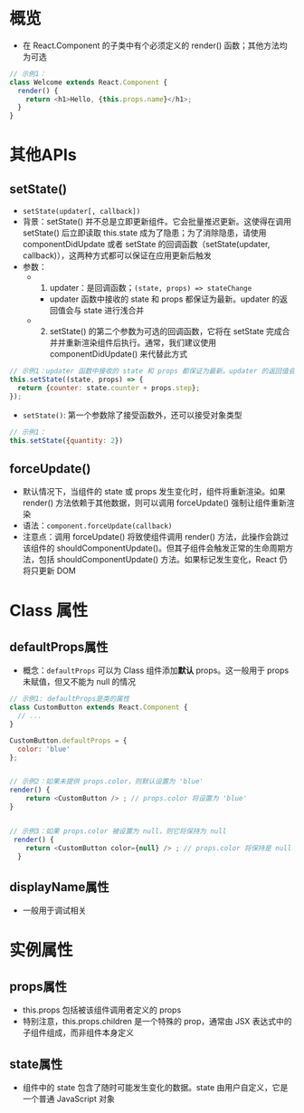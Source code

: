 # 概览
+ 在 React.Component 的子类中有个必须定义的 render() 函数；其他方法均为可选
```js
// 示例1：
class Welcome extends React.Component {
  render() {
    return <h1>Hello, {this.props.name}</h1>;
  }
}
```
# 其他APIs
## setState()
+ `setState(updater[, callback])`
+ 背景：setState() 并不总是立即更新组件。它会批量推迟更新。这使得在调用 setState() 后立即读取 this.state 成为了隐患；为了消除隐患，请使用 componentDidUpdate 或者 setState 的回调函数（setState(updater, callback)），这两种方式都可以保证在应用更新后触发
+ 参数：
    - 1. updater：是回调函数；`(state, props) => stateChange`
        - updater 函数中接收的 state 和 props 都保证为最新。updater 的返回值会与 state 进行浅合并
    - 2. setState() 的第二个参数为可选的回调函数，它将在 setState 完成合并并重新渲染组件后执行。通常，我们建议使用 componentDidUpdate() 来代替此方式
```js
// 示例1：updater 函数中接收的 state 和 props 都保证为最新。updater 的返回值会与 state 进行浅合并
this.setState((state, props) => {
  return {counter: state.counter + props.step};
});
```
+ `setState()`: 第一个参数除了接受函数外，还可以接受对象类型
```js
// 示例1：
this.setState({quantity: 2})
```
## forceUpdate()
+ 默认情况下，当组件的 state 或 props 发生变化时，组件将重新渲染。如果 render() 方法依赖于其他数据，则可以调用 forceUpdate() 强制让组件重新渲染
+ 语法：`component.forceUpdate(callback)`
+ 注意点：调用 forceUpdate() 将致使组件调用 render() 方法，此操作会跳过该组件的 shouldComponentUpdate()。但其子组件会触发正常的生命周期方法，包括 shouldComponentUpdate() 方法。如果标记发生变化，React 仍将只更新 DOM

# Class 属性
## defaultProps属性
+ 概念：`defaultProps` 可以为 Class 组件添加**默认** props。这一般用于 props 未赋值，但又不能为 null 的情况
```js
// 示例1: defaultProps是类的属性
class CustomButton extends React.Component {
  // ...
}

CustomButton.defaultProps = {
  color: 'blue'
};


// 示例2：如果未提供 props.color，则默认设置为 'blue'
render() {
    return <CustomButton /> ; // props.color 将设置为 'blue'
}


// 示例3：如果 props.color 被设置为 null，则它将保持为 null
 render() {
    return <CustomButton color={null} /> ; // props.color 将保持是 null
  }
```
## displayName属性
+ 一般用于调试相关

# 实例属性
## props属性
+ this.props 包括被该组件调用者定义的 props
+ 特别注意，this.props.children 是一个特殊的 prop，通常由 JSX 表达式中的子组件组成，而非组件本身定义
## state属性
+ 组件中的 state 包含了随时可能发生变化的数据。state 由用户自定义，它是一个普通 JavaScript 对象
